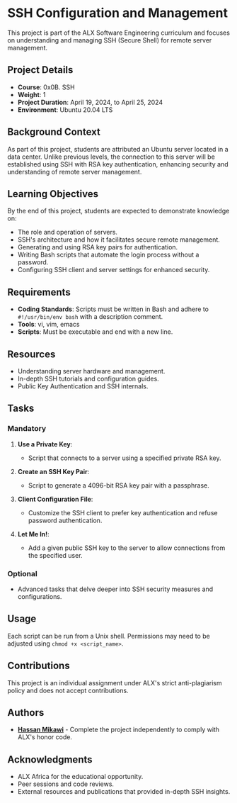 # SSH Configuration and Management

This project is part of the ALX Software Engineering curriculum and focuses on understanding and managing SSH (Secure Shell) for remote server management.

## Project Details

- **Course**: 0x0B. SSH
- **Weight**: 1
- **Project Duration**: April 19, 2024, to April 25, 2024
- **Environment**: Ubuntu 20.04 LTS

## Background Context

As part of this project, students are attributed an Ubuntu server located in a data center. Unlike previous levels, the connection to this server will be established using SSH with RSA key authentication, enhancing security and understanding of remote server management.

## Learning Objectives

By the end of this project, students are expected to demonstrate knowledge on:

- The role and operation of servers.
- SSH's architecture and how it facilitates secure remote management.
- Generating and using RSA key pairs for authentication.
- Writing Bash scripts that automate the login process without a password.
- Configuring SSH client and server settings for enhanced security.

## Requirements

- **Coding Standards**: Scripts must be written in Bash and adhere to `#!/usr/bin/env bash` with a description comment.
- **Tools**: vi, vim, emacs
- **Scripts**: Must be executable and end with a new line.

## Resources

- Understanding server hardware and management.
- In-depth SSH tutorials and configuration guides.
- Public Key Authentication and SSH internals.

## Tasks

### Mandatory

1. **Use a Private Key**:

   - Script that connects to a server using a specified private RSA key.

2. **Create an SSH Key Pair**:

   - Script to generate a 4096-bit RSA key pair with a passphrase.

3. **Client Configuration File**:

   - Customize the SSH client to prefer key authentication and refuse password authentication.

4. **Let Me In!**:
   - Add a given public SSH key to the server to allow connections from the specified user.

### Optional

- Advanced tasks that delve deeper into SSH security measures and configurations.

## Usage

Each script can be run from a Unix shell. Permissions may need to be adjusted using `chmod +x <script_name>`.

## Contributions

This project is an individual assignment under ALX's strict anti-plagiarism policy and does not accept contributions.

## Authors

- **[Hassan Mikawi](https://github.com/Hassan220022)** - Complete the project independently to comply with ALX's honor code.

## Acknowledgments

- ALX Africa for the educational opportunity.
- Peer sessions and code reviews.
- External resources and publications that provided in-depth SSH insights.
